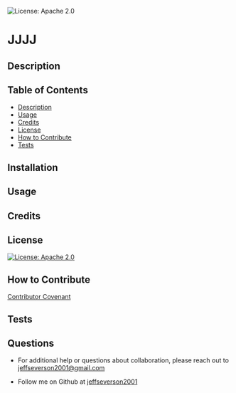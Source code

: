 ![License: Apache 2.0](https://img.shields.io/badge/License-Apache%202.0-blue.svg)
  
  # JJJJ

  ## Description
  

  ## Table of Contents
  - [Description](#description)
  - [Usage](#usage) 
  - [Credits](#credits)   
  - [License](#license) 
  - [How to Contribute](#how-to-contribute)
  - [Tests](#tests)

  ## Installation
  

  ## Usage
  

  ## Credits
  

  ## License
  [![License: Apache 2.0](https://img.shields.io/badge/License-Apache%202.0-blue.svg)](https://opensource.org/licenses/Apache-2.0)

  ## How to Contribute
  [Contributor Covenant](https://www.contributor-covenant.org/)

  ## Tests
  

  ## Questions
  * For additional help or questions about collaboration, please reach out to jeffseverson2001@gmail.com
  
  * Follow me on Github at [jeffseverson2001](http://github.com/jeffseverson2001)
